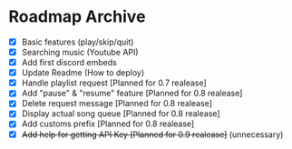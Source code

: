 # Roadmap Archive

- [x] Basic features (play/skip/quit)
- [x] Searching music (Youtube API)
- [x] Add first discord embeds
- [x] Update Readme (How to deploy)
- [x] Handle playlist request [Planned for 0.7 realease]
- [x] Add "pause" & "resume" feature [Planned for 0.8 realease]
- [x] Delete request message [Planned for 0.8 realease]
- [x] Display actual song queue [Planned for 0.8 realease]
- [x] Add customs prefix [Planned for 0.8 realease]
- [x] ~~Add help for getting API Key [Planned for 0.9 realease]~~ (unnecessary)